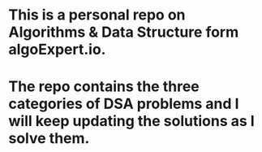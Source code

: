 # This is a personal repo on Algorithms & Data Structure form algoExpert.io.
# The repo contains the three categories of DSA problems and I will keep updating the solutions as I solve them.